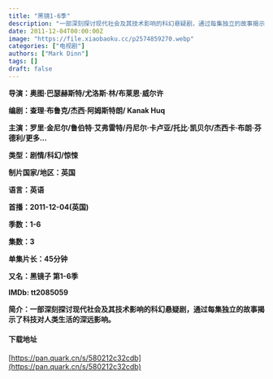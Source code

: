 ```yaml
---
title: "黑镜1-6季"
description: "一部深刻探讨现代社会及其技术影响的科幻悬疑剧，通过每集独立的故事揭示了科技对人类生活的深远影响。"
date: 2011-12-04T00:00:00Z
image: "https://file.xiaobaoku.cc/p2574859270.webp"
categories: ["电视剧"]
authors: ["Mark Dinn"]
tags: []
draft: false
---
```


**导演：奥图·巴瑟赫斯特/尤洛斯·林/布莱恩·威尔许**

**编剧：查理·布鲁克/杰西·阿姆斯特朗/ Kanak Huq**

**主演：罗里·金尼尔/鲁伯特·艾弗雷特/丹尼尔·卡卢亚/托比·凯贝尔/杰西卡·布朗·芬德利/更多...**

**类型：剧情/科幻/惊悚**

**制片国家/地区：英国**

**语言：英语**

**首播：2011-12-04(英国)**

**季数：1-6**

**集数：3**

**单集片长：45分钟**

**又名：黑镜子 第1-6季**

**IMDb: tt2085059**

**简介：一部深刻探讨现代社会及其技术影响的科幻悬疑剧，通过每集独立的故事揭示了科技对人类生活的深远影响。**

#### 下载地址

[https://pan.quark.cn/s/580212c32cdb](https://pan.quark.cn/s/580212c32cdb)
